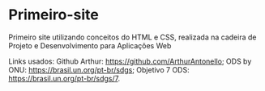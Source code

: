 # Primeiro-site
Primeiro site utilizando conceitos do HTML e CSS, realizada na cadeira de Projeto e Desenvolvimento para Aplicações Web


Links usados:
Github Arthur: https://github.com/ArthurAntonello;
ODS by ONU: https://brasil.un.org/pt-br/sdgs;
Objetivo 7 ODS: https://brasil.un.org/pt-br/sdgs/7.


